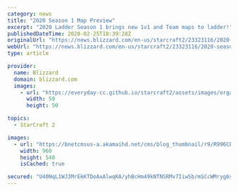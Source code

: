 ```yaml
---
category: news
title: "2020 Season 1 Map Preview"
excerpt: "2020 Ladder Season 1 brings new 1v1 and Team maps to ladder!"
publishedDateTime: 2020-02-25T18:39:28Z
originalUrl: "https://news.blizzard.com/en-us/starcraft2/23323116/2020-season-1-map-preview"
webUrl: "https://news.blizzard.com/en-us/starcraft2/23323116/2020-season-1-map-preview"
type: article

provider:
  name: Blizzard
  domain: blizzard.com
  images:
    - url: "https://everyday-cc.github.io/starcraft2/assets/images/organizations/blizzard.com-50x50.jpg"
      width: 50
      height: 50

topics:
  - StarCraft 2

images:
  - url: "https://bnetcmsus-a.akamaihd.net/cms/blog_thumbnail/r9/R996CE3UYMAW1582655222554.jpg"
    width: 960
    height: 540
    isCached: true

secured: "U40NqL1WJ3MrEkKTDoAxAlwqKA/yhBcHm49kNTNSRMv7IiwSb/mSCcWMryg6sxiu/D4p7ZoGDCpbQcQ3t6hj3bXRo1nU0JGKkCzPTyckbYdYm9i6A6ykgocfy7VNSJZRMcE5xjVY+1u4oe/VdH10GWiR8dAEiESv0xTkhm+Ekifk4lJEzVLoBX7sWn+KvhKBIICLFzU6NSOS3p4QO2J39i6hYZKRNa3N1yR0OnwsUcTZeruDNLauG8XzD+0oI5eOZiJExg5J/p/gtFyfEJlZz5Wak/DKeNhPXnlRjaHEyWyBefY5rkCsrHXM8Yq1Zq6NCIHoR/VPw2pcztBs0LNIs1VTgfIiOAGia9QTZ0ByyfE=;vUN1cELvZgPg8rlRspptLw=="
---
```


